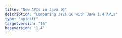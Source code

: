 ```yaml
---
title: "New APIs in Java 16"
description: "Comparing Java 16 with Java 1.4 APIs"
type: "apidiff"
targetversion: "16"
baseversion: "1.4"
---
```

